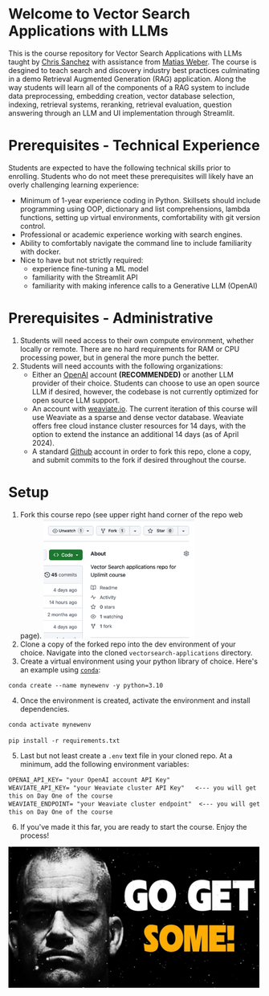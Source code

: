 # Welcome to Vector Search Applications with LLMs
This is the course repository for Vector Search Applications with LLMs taught by [Chris Sanchez](https://www.linkedin.com/in/excellenceisahabit/) with assistance from [Matias Weber](https://www.linkedin.com/in/matiasweber/).
The course is desgined to teach search and discovery industry best practices culminating in a demo Retrieval Augmented Generation (RAG) application.  Along the way students will learn all of the components of a RAG system to include data preprocessing, embedding creation, vector database selection, indexing, retrieval systems, reranking, retrieval evaluation, question answering through an LLM and UI implementation through Streamlit.  

# Prerequisites - Technical Experience
Students are expected to have the following technical skills prior to enrolling. Students who do not meet these prerequisites will likely have an overly challenging learning experience:
- Minimum of 1-year experience coding in Python.  Skillsets should include programming using OOP, dictionary and list comprehensions, lambda functions, setting up virtual environments, comfortability with git version control.  
- Professional or academic experience working with search engines. 
- Ability to comfortably navigate the command line to include familiarity with docker. 
- Nice to have but not strictly required:
    - experience fine-tuning a ML model
    - familiarity with the Streamlit API
    - familiarity with making inference calls to a Generative LLM (OpenAI)  
# Prerequisites - Administrative
1. Students will need access to their own compute environment, whether locally or remote.  There are no hard requirements for RAM or CPU processing power, but in general the more punch the better. 
2. Students will need accounts with the following organizations:
    - Either an [OpenAI](https://openai.com) account **(RECOMMENDED)** or another LLM provider of their choice.  Students can choose to use an open source LLM if desired, however, the codebase is not currently optimized for open source LLM support.   
    - An account with [weaviate.io](https://weaviate.io).  The current iteration of this course will use Weaviate as a sparse and dense vector database.  Weaviate offers free cloud instance cluster resources for 14 days, with the option to extend the instance an additional 14 days (as of April 2024).
    - A standard [Github](https://github.com/) account in order to fork this repo, clone a copy, and submit commits to the fork if desired throughout the course. 

# Setup
1. Fork this course repo (see upper right hand corner of the repo web page).
    <img src="assets/forkbutton.png" alt="fork button" width="300" height="auto">
3. Clone a copy of the forked repo into the dev environment of your choice.  Navigate into the cloned `vectorsearch-applications` directory. 
4. Create a virtual environment using your python library of choice.  Here's an example using [`conda`](https://docs.conda.io/projects/miniconda/en/latest/):  
```
conda create --name mynewenv -y python=3.10
```
4. Once the environment is created, activate the environment and install dependencies.
```
conda activate mynewenv

pip install -r requirements.txt
```
5. Last but not least create a `.env` text file in your cloned repo.  At a minimum, add the following environment variables:
```
OPENAI_API_KEY= "your OpenAI account API Key"
WEAVIATE_API_KEY= "your Weaviate cluster API Key"   <--- you will get this on Day One of the course
WEAVIATE_ENDPOINT= "your Weaviate cluster endpoint"  <--- you will get this on Day One of the course
```
6. If you've made it this far, you are ready to start the course.  Enjoy the process!
<img src="assets/getsome.jpg" alt="jocko" width="500" height="auto">
